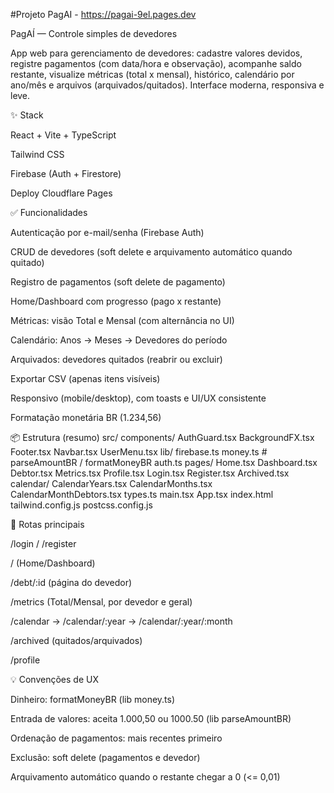 #Projeto PagAI - https://pagai-9el.pages.dev

PagAÍ — Controle simples de devedores

App web para gerenciamento de devedores: cadastre valores devidos, registre pagamentos (com data/hora e observação), acompanhe saldo restante, visualize métricas (total x mensal), histórico, calendário por ano/mês e arquivos (arquivados/quitados). Interface moderna, responsiva e leve.

✨ Stack

React + Vite + TypeScript

Tailwind CSS

Firebase (Auth + Firestore)

Deploy Cloudflare Pages

✅ Funcionalidades

Autenticação por e-mail/senha (Firebase Auth)

CRUD de devedores (soft delete e arquivamento automático quando quitado)

Registro de pagamentos (soft delete de pagamento)

Home/Dashboard com progresso (pago x restante)

Métricas: visão Total e Mensal (com alternância no UI)

Calendário: Anos → Meses → Devedores do período

Arquivados: devedores quitados (reabrir ou excluir)

Exportar CSV (apenas itens visíveis)

Responsivo (mobile/desktop), com toasts e UI/UX consistente

Formatação monetária BR (1.234,56)

📦 Estrutura (resumo) src/ components/ AuthGuard.tsx BackgroundFX.tsx Footer.tsx Navbar.tsx UserMenu.tsx lib/ firebase.ts money.ts # parseAmountBR / formatMoneyBR auth.ts pages/ Home.tsx Dashboard.tsx Debtor.tsx Metrics.tsx Profile.tsx Login.tsx Register.tsx Archived.tsx calendar/ CalendarYears.tsx CalendarMonths.tsx CalendarMonthDebtors.tsx types.ts main.tsx App.tsx index.html tailwind.config.js postcss.config.js

🧭 Rotas principais

/login / /register

/ (Home/Dashboard)

/debt/:id (página do devedor)

/metrics (Total/Mensal, por devedor e geral)

/calendar → /calendar/:year → /calendar/:year/:month

/archived (quitados/arquivados)

/profile

💡 Convenções de UX

Dinheiro: formatMoneyBR (lib money.ts)

Entrada de valores: aceita 1.000,50 ou 1000.50 (lib parseAmountBR)

Ordenação de pagamentos: mais recentes primeiro

Exclusão: soft delete (pagamentos e devedor)

Arquivamento automático quando o restante chegar a 0 (<= 0,01)
